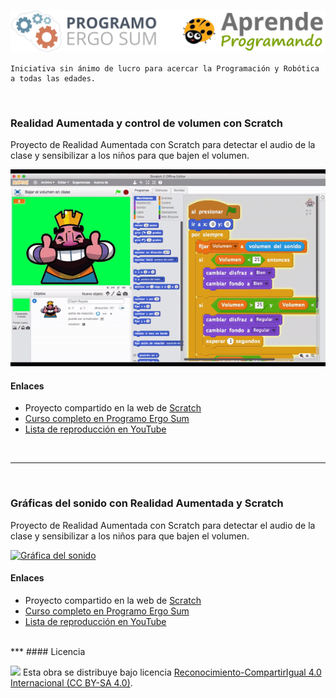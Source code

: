 <img src="logo.png" /><br>
```
Iniciativa sin ánimo de lucro para acercar la Programación y Robótica a todas las edades.
```



<br>



### Realidad Aumentada y control de volumen con Scratch

Proyecto de Realidad Aumentada con Scratch para detectar el audio de la clase y sensibilizar a los niños para que bajen el volumen.

[![Bajar el volumen en clase](Bajar-el-volumen-en-clase/preview.gif)](https://scratch.mit.edu/projects/159779241/)

#### Enlaces 
- Proyecto compartido en la web de [Scratch](https://scratch.mit.edu/projects/159779241/)
- [Curso completo en Programo Ergo Sum](http://www.programoergosum.com/cursos-online/programacion-para-docentes/225-realidad-aumentada-y-control-de-volumen-con-scratch)
- [Lista de reproducción en YouTube](https://www.youtube.com/playlist?list=PLGlS7vMgjN7XmsaXKt3ZzPa4qt3SV7veo)



<br><hr><br>



### Gráficas del sonido con Realidad Aumentada y Scratch
Proyecto de Realidad Aumentada con Scratch para detectar el audio de la clase y sensibilizar a los niños para que bajen el volumen.

[![Gráfica del sonido](Gráfica-del-sonido/preview.gif)](https://scratch.mit.edu/projects/159798128/)

#### Enlaces 
- Proyecto compartido en la web de [Scratch](https://scratch.mit.edu/projects/159798128/)
- [Curso completo en Programo Ergo Sum](http://www.programoergosum.com/cursos-online/programacion-para-docentes/227-graficas-de-audio-con-realidad-aumentada-y-scratch)
- [Lista de reproducción en YouTube](https://www.youtube.com/playlist?list=PLGlS7vMgjN7U6or-jRzWpAaZ54a-cwla4)



<br>
***
#### Licencia

<img src="http://i.creativecommons.org/l/by-sa/4.0/88x31.png" /> Esta obra se distribuye bajo licencia [Reconocimiento-CompartirIgual 4.0 Internacional (CC BY-SA 4.0)](https://creativecommons.org/licenses/by-sa/4.0/deed.es_ES).
